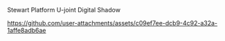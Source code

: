 Stewart Platform U-joint Digital Shadow 


https://github.com/user-attachments/assets/c09ef7ee-dcb9-4c92-a32a-1affe8adb6ae

